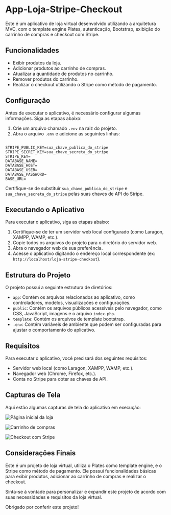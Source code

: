 # App-Loja-Stripe-Checkout

Este é um aplicativo de loja virtual desenvolvido utilizando a arquitetura MVC, com o template engine Plates, autenticação, Bootstrap, exibição do carrinho de compras e checkout com Stripe.

## Funcionalidades

- Exibir produtos da loja.
- Adicionar produtos ao carrinho de compras.
- Atualizar a quantidade de produtos no carrinho.
- Remover produtos do carrinho.
- Realizar o checkout utilizando o Stripe como método de pagamento.

## Configuração

Antes de executar o aplicativo, é necessário configurar algumas informações. Siga as etapas abaixo:

1. Crie um arquivo chamado `.env` na raiz do projeto.
2. Abra o arquivo `.env` e adicione as seguintes linhas:

```dotenv

STRIPE_PUBLIC_KEY=sua_chave_publica_do_stripe
STRIPE_SECRET_KEY=sua_chave_secreta_do_stripe
STRIPE_KEY=
DATABASE_NAME=
DATABASE_HOST=
DATABASE_USER=
DATABASE_PASSWORD=
BASE_URL=

```

Certifique-se de substituir `sua_chave_publica_do_stripe` e `sua_chave_secreta_do_stripe` pelas suas chaves de API do Stripe.

## Executando o Aplicativo

Para executar o aplicativo, siga as etapas abaixo:

1. Certifique-se de ter um servidor web local configurado (como Laragon, XAMPP, WAMP, etc.).
2. Copie todos os arquivos do projeto para o diretório do servidor web.
3. Abra o navegador web de sua preferência.
4. Acesse o aplicativo digitando o endereço local correspondente (ex: `http://localhost/loja-stripe-checkout`).

## Estrutura do Projeto

O projeto possui a seguinte estrutura de diretórios:

- `app`: Contém os arquivos relacionados ao aplicativo, como controladores, modelos, visualizações e configurações.
- `public`: Contém os arquivos públicos acessíveis pelo navegador, como CSS, JavaScript, imagens e o arquivo `index.php`.
- `template`: Contém os arquivos de template bootstrap.
- `.env`: Contém variáveis de ambiente que podem ser configuradas para ajustar o comportamento do aplicativo.

## Requisitos

Para executar o aplicativo, você precisará dos seguintes requisitos:

- Servidor web local (como Laragon, XAMPP, WAMP, etc.).
- Navegador web (Chrome, Firefox, etc.).
- Conta no Stripe para obter as chaves de API.

## Capturas de Tela

Aqui estão algumas capturas de tela do aplicativo em execução:

![Página inicial da loja](screenshot.png)

![Carrinho de compras](screenshot2.png)

![Checkout com Stripe](screenshot3.png)

## Considerações Finais

Este é um projeto de loja virtual, utiliza o Plates como template engine, e o Stripe como método de pagamento. Ele possui funcionalidades básicas para exibir produtos, adicionar ao carrinho de compras e realizar o checkout.

Sinta-se à vontade para personalizar e expandir este projeto de acordo com suas necessidades e requisitos da loja virtual.

Obrigado por conferir este projeto!
